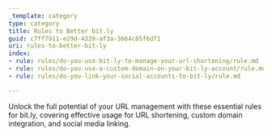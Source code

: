 ```yaml
---
_template: category
type: category
title: Rules to Better bit.ly
guid: c7ff7911-e29d-4339-af3a-3664c85f6df1
uri: rules-to-better-bit-ly
index:
- rule: rules/do-you-use-bit-ly-to-manage-your-url-shortening/rule.md
- rule: rules/do-you-use-a-custom-domain-on-your-bit-ly-account/rule.md
- rule: rules/do-you-link-your-social-accounts-to-bit-ly/rule.md

---
```


Unlock the full potential of your URL management with these essential rules for bit.ly, covering effective usage for URL shortening, custom domain integration, and social media linking.
